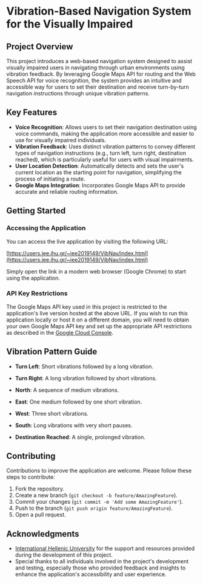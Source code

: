 # Vibration-Based Navigation System for the Visually Impaired

## Project Overview
This project introduces a web-based navigation system designed to assist visually impaired users in navigating through urban environments using vibration feedback. By leveraging Google Maps API for routing and the Web Speech API for voice recognition, the system provides an intuitive and accessible way for users to set their destination and receive turn-by-turn navigation instructions through unique vibration patterns.

## Key Features

- **Voice Recognition**: Allows users to set their navigation destination using voice commands, making the application more accessible and easier to use for visually impaired individuals.
- **Vibration Feedback**: Uses distinct vibration patterns to convey different types of navigation instructions (e.g., turn left, turn right, destination reached), which is particularly useful for users with visual impairments.
- **User Location Detection**: Automatically detects and sets the user's current location as the starting point for navigation, simplifying the process of initiating a route.
- **Google Maps Integration**: Incorporates Google Maps API to provide accurate and reliable routing information.

## Getting Started

### Accessing the Application
You can access the live application by visiting the following URL:

[https://users.iee.ihu.gr/~iee2019149/VibNav/index.html](https://users.iee.ihu.gr/~iee2019149/VibNav/index.html)

Simply open the link in a modern web browser (Google Chrome) to start using the application.

### API Key Restrictions
The Google Maps API key used in this project is restricted to the application's live version hosted at the above URL. If you wish to run this application locally or host it on a different domain, you will need to obtain your own Google Maps API key and set up the appropriate API restrictions as described in the [Google Cloud Console](https://console.cloud.google.com/).

## Vibration Pattern Guide
- **Turn Left**: Short vibrations followed by a long vibration.
- **Turn Right**: A long vibration followed by short vibrations.
- **North**: A sequence of medium vibrations.
- **East**: One medium followed by one short vibration.
- **West**: Three short vibrations.
- **South**: Long vibrations with very short pauses.

- **Destination Reached**: A single, prolonged vibration.
  
## Contributing
Contributions to improve the application are welcome. Please follow these steps to contribute:
1. Fork the repository.
2. Create a new branch (`git checkout -b feature/AmazingFeature`).
3. Commit your changes (`git commit -m 'Add some AmazingFeature'`).
4. Push to the branch (`git push origin feature/AmazingFeature`).
5. Open a pull request.

## Acknowledgments
- [International Hellenic University](https://ihu.gr) for the support and resources provided during the development of this project.
- Special thanks to all individuals involved in the project's development and testing, especially those who provided feedback and insights to enhance the application's accessibility and user experience.
